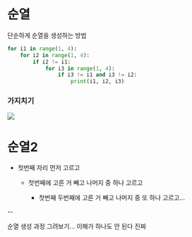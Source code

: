 # 순열

단순하게 순열을 생성하는 방법

```python
for i1 in range(1, 4):
    for i2 in range(1, 4):
        if i2 != i1:
            for i3 in range(1, 4):
                if i3 != i1 and i3 != i2:
                    print(i1, i2, i3)
```

### 가지치기

![](C:\Users\SSAFY\AppData\Roaming\marktext\images\2025-02-18-14-24-03-image.png)

# 순열2

- 첫번째 자리 먼저 고르고
  
  - 첫번째에 고른 거 빼고 나머지 중 하나 고르고
    
    - 첫번째 두번째에 고른 거 빼고 나머지 중 또 하나 고르고...

--

순열 생성 과정 그려보기... 이해가 하나도 안 된다 진짜
